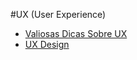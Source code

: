 #UX (User Experience)

* [Valiosas Dicas Sobre UX](http://www.ladodesign.com.br/diversos/valiosas-dicas-sobre-ux/)
* [UX Design](http://www.uxdesign.blog.br/)